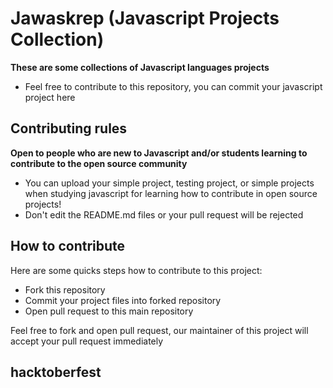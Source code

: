 # Jawaskrep (Javascript Projects Collection)
__These are some collections of Javascript languages projects__

* Feel free to contribute to this repository, you can commit your javascript project here

## Contributing rules
__Open to people who are new to Javascript and/or students learning to contribute to the open source community__

* You can upload your simple project, testing project, or simple projects when studying javascript for learning how to contribute in open source projects!
* Don't edit the README.md files or your pull request will be rejected

## How to contribute
Here are some quicks steps how to contribute to this project:
* Fork this repository
* Commit your project files into forked repository
* Open pull request to this main repository

Feel free to fork and open pull request, our maintainer of this project will accept your pull request immediately

## hacktoberfest
